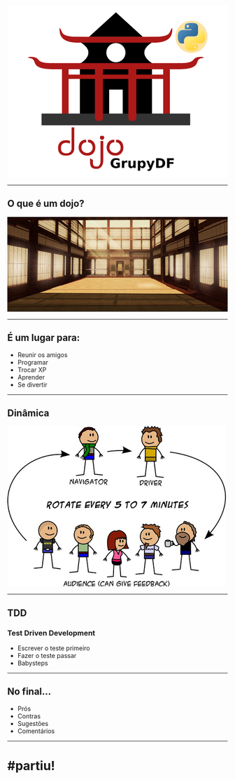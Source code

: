<style>
  .reveal section img {
    border: 0;
    background-color: transparent;
    box-shadow: none;
  }
</style>

![GrupyDF](img/logo.png) <!-- .element: style="width: 77%;" -->

---

## O que é um dojo?

![dojo](img/dojo.jpg) <!-- .element: class="fragment" data-fragment-index="1" -->

---

## É um lugar para:

- Reunir os amigos <!-- .element: class="fragment" data-fragment-index="1" -->
- Programar <!-- .element: class="fragment" data-fragment-index="2" -->
- Trocar XP <!-- .element: class="fragment" data-fragment-index="3" -->
- Aprender <!-- .element: class="fragment" data-fragment-index="4" -->
- Se divertir <!-- .element: class="fragment" data-fragment-index="5" -->

---

## Dinâmica

![dinamica](img/flow.jpg)

---

## TDD
### Test Driven Development

- Escrever o teste primeiro <!-- .element: class="fragment" data-fragment-index="1" -->
- Fazer o teste passar <!-- .element: class="fragment" data-fragment-index="2" -->
- Babysteps <!-- .element: class="fragment" data-fragment-index="3" -->

---

## No final...

- Prós <!-- .element: class="fragment" data-fragment-index="1" -->
- Contras <!-- .element: class="fragment" data-fragment-index="2" -->
- Sugestões <!-- .element: class="fragment" data-fragment-index="3" -->
- Comentários <!-- .element: class="fragment" data-fragment-index="4" -->

---

# \#partiu!
